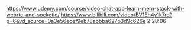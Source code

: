 https://www.udemy.com/course/video-chat-app-learn-mern-stack-with-webrtc-and-socketio/
https://www.bilibili.com/video/BV1Eh4y1k7rd?p=6&vd_source=0a3e56ecef9eb78abbba627b3d9c626e
2:28:06